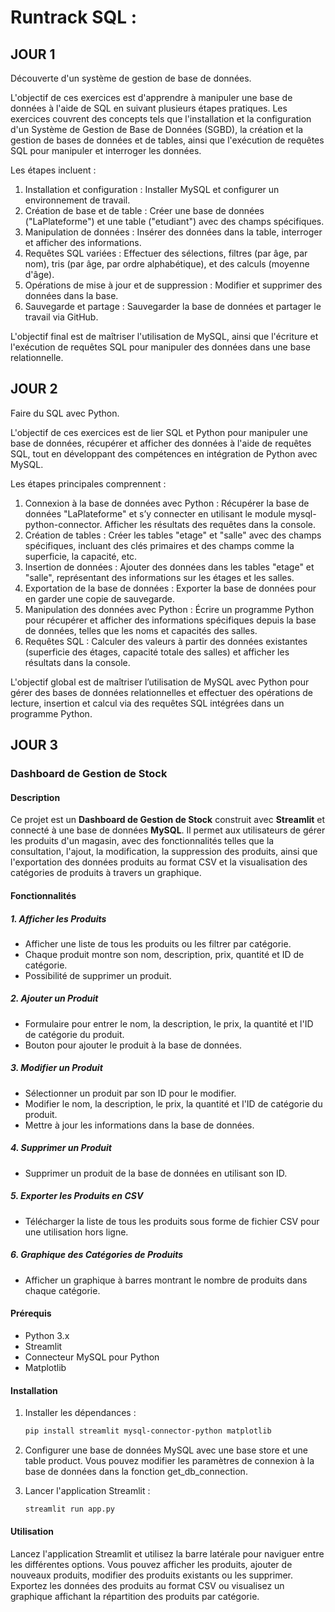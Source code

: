 # Runtrack SQL : 

## JOUR 1
Découverte d'un système de gestion de base de données.

L'objectif de ces exercices est d'apprendre à manipuler une base de données à l'aide de SQL en suivant plusieurs étapes pratiques. Les exercices couvrent des concepts tels que l'installation et la configuration d'un Système de Gestion de Base de Données (SGBD), la création et la gestion de bases de données et de tables, ainsi que l'exécution de requêtes SQL pour manipuler et interroger les données.

Les étapes incluent :

1. Installation et configuration : Installer MySQL et configurer un environnement de travail.
2. Création de base et de table : Créer une base de données ("LaPlateforme") et une table ("etudiant") avec des champs spécifiques.
3. Manipulation de données : Insérer des données dans la table, interroger et afficher des informations.
4. Requêtes SQL variées : Effectuer des sélections, filtres (par âge, par nom), tris (par âge, par ordre alphabétique), et des calculs (moyenne d'âge).
5. Opérations de mise à jour et de suppression : Modifier et supprimer des données dans la base.
6. Sauvegarde et partage : Sauvegarder la base de données et partager le travail via GitHub.

L'objectif final est de maîtriser l'utilisation de MySQL, ainsi que l'écriture et l'exécution de requêtes SQL pour manipuler des données dans une base relationnelle.

## JOUR 2
Faire du SQL avec Python.

L'objectif de ces exercices est de lier SQL et Python pour manipuler une base de données, récupérer et afficher des données à l'aide de requêtes SQL, tout en développant des compétences en intégration de Python avec MySQL.

Les étapes principales comprennent :

1.  Connexion à la base de données avec Python : Récupérer la base de données "LaPlateforme" et s’y connecter en utilisant le module mysql-python-connector. Afficher les résultats des requêtes dans la console.
2. Création de tables : Créer les tables "etage" et "salle" avec des champs spécifiques, incluant des clés primaires et des champs comme la superficie, la capacité, etc.
3. Insertion de données : Ajouter des données dans les tables "etage" et "salle", représentant des informations sur les étages et les salles.
4. Exportation de la base de données : Exporter la base de données pour en garder une copie de sauvegarde.
5. Manipulation des données avec Python : Écrire un programme Python pour récupérer et afficher des informations spécifiques depuis la base de données, telles que les noms et capacités des salles.
6. Requêtes SQL : Calculer des valeurs à partir des données existantes (superficie des étages, capacité totale des salles) et afficher les résultats dans la console.

L'objectif global est de maîtriser l’utilisation de MySQL avec Python pour gérer des bases de données relationnelles et effectuer des opérations de lecture, insertion et calcul via des requêtes SQL intégrées dans un programme Python.

## JOUR 3
### Dashboard de Gestion de Stock

#### Description
Ce projet est un **Dashboard de Gestion de Stock** construit avec **Streamlit** et connecté à une base de données **MySQL**. Il permet aux utilisateurs de gérer les produits d'un magasin, avec des fonctionnalités telles que la consultation, l'ajout, la modification, la suppression des produits, ainsi que l'exportation des données produits au format CSV et la visualisation des catégories de produits à travers un graphique.

#### Fonctionnalités

##### 1. **Afficher les Produits**
   - Afficher une liste de tous les produits ou les filtrer par catégorie.
   - Chaque produit montre son nom, description, prix, quantité et ID de catégorie.
   - Possibilité de supprimer un produit.

##### 2. **Ajouter un Produit**
   - Formulaire pour entrer le nom, la description, le prix, la quantité et l'ID de catégorie du produit.
   - Bouton pour ajouter le produit à la base de données.

##### 3. **Modifier un Produit**
   - Sélectionner un produit par son ID pour le modifier.
   - Modifier le nom, la description, le prix, la quantité et l'ID de catégorie du produit.
   - Mettre à jour les informations dans la base de données.

##### 4. **Supprimer un Produit**
   - Supprimer un produit de la base de données en utilisant son ID.

##### 5. **Exporter les Produits en CSV**
   - Télécharger la liste de tous les produits sous forme de fichier CSV pour une utilisation hors ligne.

##### 6. **Graphique des Catégories de Produits**
   - Afficher un graphique à barres montrant le nombre de produits dans chaque catégorie.

#### Prérequis

- Python 3.x
- Streamlit
- Connecteur MySQL pour Python
- Matplotlib

#### Installation

1. Installer les dépendances :
   ```bash
   pip install streamlit mysql-connector-python matplotlib
   
2. Configurer une base de données MySQL avec une base store et une table product. Vous pouvez modifier les paramètres de connexion à la base de données dans la fonction get_db_connection.

3. Lancer l'application Streamlit :
   ```bash
   streamlit run app.py

#### Utilisation
Lancez l'application Streamlit et utilisez la barre latérale pour naviguer entre les différentes options.
Vous pouvez afficher les produits, ajouter de nouveaux produits, modifier des produits existants ou les supprimer.
Exportez les données des produits au format CSV ou visualisez un graphique affichant la répartition des produits par catégorie.
